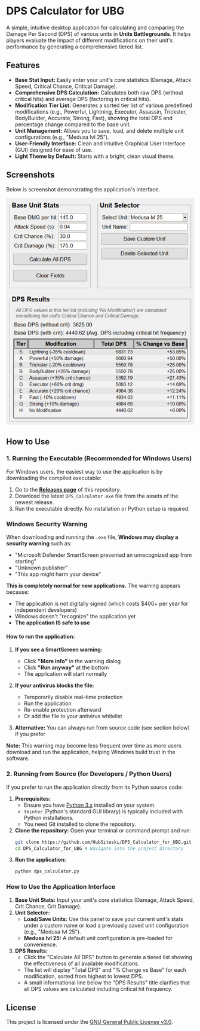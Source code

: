 # DPS Calculator for UBG

A simple, intuitive desktop application for calculating and comparing the Damage Per Second (DPS) of various units in **Units Battlegrounds**. It helps players evaluate the impact of different modifications on their unit's performance by generating a comprehensive tiered list.

## Features

*   **Base Stat Input:** Easily enter your unit's core statistics (Damage, Attack Speed, Critical Chance, Critical Damage).
*   **Comprehensive DPS Calculation:** Calculates both raw DPS (without critical hits) and average DPS (factoring in critical hits).
*   **Modification Tier List:** Generates a sorted tier list of various predefined modifications (e.g., Powerful, Lightning, Executor, Assassin, Trickster, BodyBuilder, Accurate, Strong, Fast), showing the total DPS and percentage change compared to the base unit.
*   **Unit Management:** Allows you to save, load, and delete multiple unit configurations (e.g., "Medusa lvl 25").
*   **User-Friendly Interface:** Clean and intuitive Graphical User Interface (GUI) designed for ease of use.
*   **Light Theme by Default:** Starts with a bright, clean visual theme.

## Screenshots

Below is screenshot demonstrating the application's interface.

<!-- Make sure you have an 'images' folder in your repository with these files. -->
<!-- You can add more screenshots here if needed. -->
![DPS Calculator - Light Theme](images/screenshot_light.png)


## How to Use

### 1. Running the Executable (Recommended for Windows Users)

For Windows users, the easiest way to use the application is by downloading the compiled executable:

1.  Go to the **[Releases page](https://github.com/HubSiteski/DPS_Calculator_for_UBG/releases)** of this repository.
2.  Download the latest `DPS_Calculator.exe` file from the assets of the newest release.
3.  Run the executable directly. No installation or Python setup is required.

### Windows Security Warning

When downloading and running the `.exe` file, **Windows may display a security warning** such as:
- "Microsoft Defender SmartScreen prevented an unrecognized app from starting"
- "Unknown publisher" 
- "This app might harm your device"

**This is completely normal for new applications.** The warning appears because:
- The application is not digitally signed (which costs $400+ per year for independent developers)
- Windows doesn't "recognize" the application yet
- **The application IS safe to use**

#### How to run the application:

1. **If you see a SmartScreen warning:**
   - Click **"More info"** in the warning dialog
   - Click **"Run anyway"** at the bottom
   - The application will start normally

2. **If your antivirus blocks the file:**
   - Temporarily disable real-time protection
   - Run the application
   - Re-enable protection afterward
   - Or add the file to your antivirus whitelist

3. **Alternative:** You can always run from source code (see section below) if you prefer

**Note:** This warning may become less frequent over time as more users download and run the application, helping Windows build trust in the software.

### 2. Running from Source (for Developers / Python Users)

If you prefer to run the application directly from its Python source code:

1.  **Prerequisites:**
    *   Ensure you have [Python 3.x](https://www.python.org/downloads/) installed on your system.
    *   `tkinter` (Python's standard GUI library) is typically included with Python installations.
    *   You need Git installed to clone the repository.
2.  **Clone the repository:**
    Open your terminal or command prompt and run:
    ```bash
    git clone https://github.com/HubSiteski/DPS_Calculator_for_UBG.git
    cd DPS_Calculator_for_UBG # Navigate into the project directory
    ```
3.  **Run the application:**
    ```bash
    python dps_calculator.py
    ```

### How to Use the Application Interface

1.  **Base Unit Stats:** Input your unit's core statistics (Damage, Attack Speed, Crit Chance, Crit Damage).
2.  **Unit Selector:**
    *   **Load/Save Units:** Use this panel to save your current unit's stats under a custom name or load a previously saved unit configuration (e.g., "Medusa lvl 25").
    *   **Medusa lvl 25:** A default unit configuration is pre-loaded for convenience.
3.  **DPS Results:**
    *   Click the "Calculate All DPS" button to generate a tiered list showing the effectiveness of all available modifications.
    *   The list will display "Total DPS" and "% Change vs Base" for each modification, sorted from highest to lowest DPS.
    *   A small informational line below the "DPS Results" title clarifies that all DPS values are calculated including critical hit frequency.

## License

This project is licensed under the [GNU General Public License v3.0](LICENSE).
